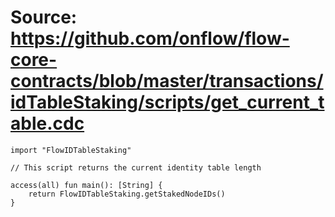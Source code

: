 # Source: https://github.com/onflow/flow-core-contracts/blob/master/transactions/idTableStaking/scripts/get_current_table.cdc

```
import "FlowIDTableStaking"

// This script returns the current identity table length

access(all) fun main(): [String] {
    return FlowIDTableStaking.getStakedNodeIDs()
}
```